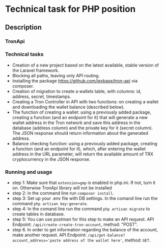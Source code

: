 # Technical task for PHP position
## Description
### TronApi
 
### Technical tasks
* Creation of a new project based on the latest available, stable version of the Laravel framework. 
* Blocking all paths, leaving only API routing.
* Installing the package https://github.com/iexbase/tron-api via composer.
* Creation of migration to create a wallets table, with columns: id, address, secret, timestamps.
* Creating a Tron Controller in API with two functions: on creating a wallet and downloading the wallet balance (described below).
* The function of creating a wallet: using a previously added package, creating a function (and an endpoint for it) that will generate a new wallet address in the Tron network and save this address in the database (address column) and the private key for it (secret column). The JSON response should return information about the generated address.
* Balance checking function: using a previously added package, creating a function (and an endpoint for it), which, after entering the wallet address in the URL parameter, will return the available amount of TRX cryptocurrency in the JSON response.

### Running and usage
* step 1: Make sure that `extension=gmp` is enabled in php.ini. If not, turn it on. Otherwise TronApi library will not be installed
* step 2: in the command line run `composer install`.
* step 3: Set up your .env file with DB settings. In the comand line run the command `php artisan key:generate`.
* step 4: In the comand line run the command `php artisan migrate` to create tables in database.
* step 5: You can use postman for this step to make an API request. API Endpoint: `/api/create-create-tron-account`, method: "POST".
* step 6. In order to get information regarding the balance of the account, make another request. API Endpoint: `/api/get-balance?account_address='paste address of the wallet here'`, method: `GET`.
